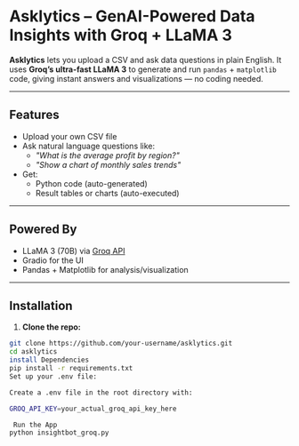 
#  Asklytics – GenAI-Powered Data Insights with Groq + LLaMA 3

**Asklytics** lets you upload a CSV and ask data questions in plain English. It uses **Groq’s ultra-fast LLaMA 3** to generate and run `pandas` + `matplotlib` code, giving instant answers and visualizations — no coding needed.

---

##  Features

- Upload your own CSV file
- Ask natural language questions like:
  - *"What is the average profit by region?"*
  - *"Show a chart of monthly sales trends"*
- Get:
  -  Python code (auto-generated)
  -  Result tables or charts (auto-executed)

---

##  Powered By

-  LLaMA 3 (70B) via [Groq API](https://console.groq.com/)
-  Gradio for the UI
-  Pandas + Matplotlib for analysis/visualization

---

##  Installation

1. **Clone the repo:**

```bash
git clone https://github.com/your-username/asklytics.git
cd asklytics
install Dependencies
pip install -r requirements.txt
Set up your .env file:

Create a .env file in the root directory with:

GROQ_API_KEY=your_actual_groq_api_key_here

 Run the App
python insightbot_groq.py
